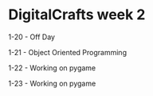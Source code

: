 # DigitalCrafts week 2

1-20 - Off Day

1-21 - Object Oriented Programming

1-22 - Working on pygame

1-23 - Working on pygame
